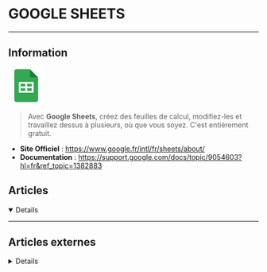 # GOOGLE SHEETS
---

## <i class="fa-solid fa-hashtag"></i> Information

![Logo](../../_media/apps/google_sheets/google_sheets_logo.svg ':size=250 :no-zoom')


> <i class="fa-solid fa-quote-left"></i> Avec **Google Sheets**, créez des feuilles de calcul, modifiez-les et travaillez dessus à plusieurs, où que vous soyez. C'est entièrement gratuit. <i class="fa-solid fa-quote-left fa-rotate-180"></i>


- <i class="fa-solid fa-globe"></i> **Site Officiel** : https://www.google.fr/intl/fr/sheets/about/
- <i class="fa-solid fa-book"></i> **Documentation** : https://support.google.com/docs/topic/9054603?hl=fr&ref_topic=1382883



## <i class="fa-regular fa-newspaper"></i> Articles

<details open>

</details>

---

## <i class="fa-solid fa-glasses"></i> Articles externes

<details>

- [15 Helpful Spreadsheet Templates to Help Manage Your Finances](https://www.makeuseof.com/tag/10-helpful-spreadsheet-templates-help-manage-finances/)
- [2023 Habits Tracker in Google Sheets — with Free Template](https://medium.com/google-sheets-geeks/2023-habits-tracker-in-google-sheets-with-free-template-93ccf375f002)
- [4 Ways to Find the Best Google Sheets Templates](https://www.makeuseof.com/tag/find-google-sheets-templates/)
- [4 Ways to Remove Duplicates in Google Sheets](https://www.makeuseof.com/ways-to-remove-duplicates-in-google-sheets/)
- [6 Crazy Google Sheets Formulas That Are Extremely Useful](https://www.makeuseof.com/crazy-google-sheets-formulas-extremely-useful/)
- [6 Google Spreadsheet Tricks That Are Easy to Learn and Remember](https://www.makeuseof.com/tag/google-spreadsheet-tricks/)
- [8 Vital Google Sheets Add-Ons for Better Spreadsheets](https://www.makeuseof.com/tag/google-sheets-add-ons-spreadsheets/)
- [9 Google Sheets Apps That'll Make Your Life Easier](https://www.makeuseof.com/google-sheets-apps-that-make-life-easier/)
- [Google Sheets: Every Keyboard Shortcut You Need for Windows and Mac](https://www.makeuseof.com/google-sheets-windows-mac-keyboard-shortcuts/)
- [How to Add Sparklines in Google Sheets to Display Minimalist Data](https://www.makeuseof.com/how-to-add-sparklines-in-google-sheets/)
- [How to Automate Repetitive Tasks in Google Sheets With Macros](https://www.makeuseof.com/tag/automate-tasks-macros-google-sheets/)
- [How to Automate Repetitive Tasks in Google Sheets With Macros](https://www.makeuseof.com/tag/automate-tasks-macros-google-sheets/)
- [How to automate tasks in Google Sheets with Macros](https://www.thewindowsclub.com/how-to-automate-tasks-in-google-sheets-with-macros)
- [How to automatically generate Charts and Graphs in Google Sheets](https://www.thewindowsclub.com/automatically-generate-charts-in-google-sheets)
- [How to Automatically Log Your Daily Life to Google Sheets](https://www.makeuseof.com/tag/life-logging-google-sheets/)
- [How to calculate age from date of birth with formulas in Google Sheets](https://www.thewindowsclub.com/calculate-age-from-date-of-birth-with-formulas-in-google-sheets)
- [How to Implement a Killer GTD System in Google Sheets](https://medium.com/better-humans/how-to-implement-a-killer-gtd-system-in-google-sheets-ad9c9857a8bd)
- [How to Insert a Checkbox in Google Sheets](https://www.makeuseof.com/tag/insert-checkbox-google-sheets/)
- [How to Insert a Drawing Into a Google Spreadsheet](https://www.makeuseof.com/tag/insert-drawing-google-spreadsheet/)
- [How to Insert Special Symbols and Characters in a Google Spreadsheet](https://www.makeuseof.com/tag/special-characters-google-sheets/)
- [How to Send Bulk Emails in Gmail From Google Sheets](https://www.makeuseof.com/how-to-send-bulk-emails-gmail-from-sheets/)
- [How to Sync Data From Coda to Google Sheets (and Vice Versa) With Google Apps Script](https://dzone.com/articles/how-to-sync-data-from-coda-to-google-sheets-and-vi)
- [How to Track Your Expenses Using Google Sheets](https://www.makeuseof.com/track-expenses-using-google-sheets/)
- [How to Use Conditional Formatting in Google Sheets](https://www.makeuseof.com/conditional-formatting-google-sheets/)
- [How to Use Filter Views in Google Sheets](https://www.makeuseof.com/use-filter-views-google-sheets/)
- [How to Use the Google Translate Function in Google Sheets](https://www.makeuseof.com/use-google-translate-function-google-sheets/)
- [Implementing Data-Driven Testing Using Google Sheets](https://dzone.com/articles/implementing-data-driven-testing-using-google-shee)
- [The Best Google Search Cheat Sheet: Tips, Operators, and Commands to Know](https://www.makeuseof.com/tag/best-google-search-tips-pdf/)

</details>
